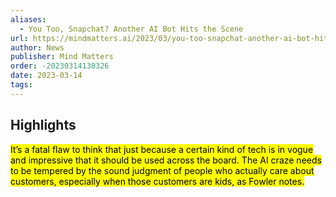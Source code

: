 ```yaml
---
aliases:
  - You Too, Snapchat? Another AI Bot Hits the Scene
url: https://mindmatters.ai/2023/03/you-too-snapchat-another-ai-bot-hits-the-scene/
author: News
publisher: Mind Matters
order: -20230314130326
date: 2023-03-14
tags:
---
```


## Highlights
<mark>It’s a fatal flaw to think that just because a certain kind of tech is in vogue and impressive that it should be used across the board. The AI craze needs to be tempered by the sound judgment of people who actually care about customers, especially when those customers are kids, as Fowler notes.</mark>


